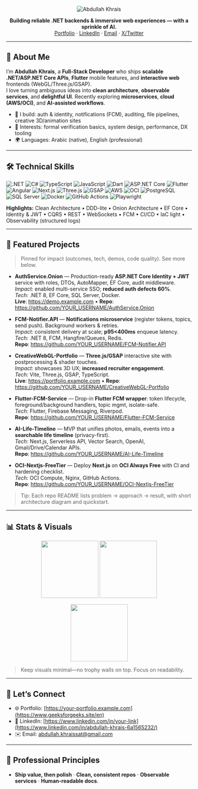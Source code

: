 
<!-- Profile Banner -->
<p align="center">
  <img src="https://capsule-render.vercel.app/api?type=rect&color=0:0ea5e9,100:6366f1&height=120&section=header&text=Abdullah%20Khrais&fontColor=ffffff&fontSize=42" alt="Abdullah Khrais" />
</p>

<p align="center">
  <b>Building reliable .NET backends & immersive web experiences — with a sprinkle of AI.</b><br/>
  <a href="https://your-portfolio.example.com">Portfolio</a> ·
  <a href="https://www.linkedin.com/in/your-link">LinkedIn</a> ·
  <a href="mailto:you@email.com">Email</a> ·
  <a href="https://twitter.com/your-handle">X/Twitter</a>
</p>

---

## 👋 About Me
I’m **Abdullah Khrais**, a **Full-Stack Developer** who ships **scalable .NET/ASP.NET Core APIs**, **Flutter** mobile features, and **interactive web** frontends (WebGL/Three.js/GSAP).  
I love turning ambiguous ideas into **clean architecture**, **observable services**, and **delightful UI**. Recently exploring **microservices**, **cloud (AWS/OCI)**, and **AI-assisted workflows**.

- 💼 I build: auth & identity, notifications (FCM), auditing, file pipelines, creative 3D/animation sites  
- 🧠 Interests: formal verification basics, system design, performance, DX tooling  
- 🌍 Languages: Arabic (native), English (professional)

---

## 🛠️ Technical Skills

<!-- Badges for quick scan -->
<p>
  <!-- Languages -->
  <img alt=".NET" src="https://img.shields.io/badge/.NET-512BD4?logo=dotnet&logoColor=white"/>
  <img alt="C#" src="https://img.shields.io/badge/C%23-239120?logo=csharp&logoColor=white"/>
  <img alt="TypeScript" src="https://img.shields.io/badge/TypeScript-3178C6?logo=typescript&logoColor=white"/>
  <img alt="JavaScript" src="https://img.shields.io/badge/JavaScript-F7DF1E?logo=javascript&logoColor=black"/>
  <img alt="Dart" src="https://img.shields.io/badge/Dart-0175C2?logo=dart&logoColor=white"/>
  <!-- Frameworks -->
  <img alt="ASP.NET Core" src="https://img.shields.io/badge/ASP.NET%20Core-512BD4?logo=dotnet&logoColor=white"/>
  <img alt="Flutter" src="https://img.shields.io/badge/Flutter-02569B?logo=flutter&logoColor=white"/>
  <img alt="Angular" src="https://img.shields.io/badge/Angular-DD0031?logo=angular&logoColor=white"/>
  <img alt="Next.js" src="https://img.shields.io/badge/Next.js-000?logo=next.js&logoColor=white"/>
  <!-- Creative Web -->
  <img alt="Three.js" src="https://img.shields.io/badge/Three.js-000000?logo=three.js&logoColor=white"/>
  <img alt="GSAP" src="https://img.shields.io/badge/GSAP-88CE02?logo=greensock&logoColor=black"/>
  <!-- Cloud & Data -->
  <img alt="AWS" src="https://img.shields.io/badge/AWS-232F3E?logo=amazonaws&logoColor=white"/>
  <img alt="OCI" src="https://img.shields.io/badge/OCI-F80000?logo=oracle&logoColor=white"/>
  <img alt="PostgreSQL" src="https://img.shields.io/badge/PostgreSQL-4169E1?logo=postgresql&logoColor=white"/>
  <img alt="SQL Server" src="https://img.shields.io/badge/SQL%20Server-CC2927?logo=microsoftsqlserver&logoColor=white"/>
  <!-- Tools -->
  <img alt="Docker" src="https://img.shields.io/badge/Docker-2496ED?logo=docker&logoColor=white"/>
  <img alt="GitHub Actions" src="https://img.shields.io/badge/GitHub%20Actions-2088FF?logo=githubactions&logoColor=white"/>
  <img alt="Playwright" src="https://img.shields.io/badge/Playwright-2EAD33?logo=playwright&logoColor=white"/>
</p>

**Highlights:** Clean Architecture • DDD-lite • Onion Architecture • EF Core • Identity & JWT • CQRS • REST • WebSockets • FCM • CI/CD • IaC light • Observability (structured logs)

---

## 📌 Featured Projects
> Pinned for impact (outcomes, tech, demos, code quality). See more below.

- **AuthService.Onion** — Production-ready **ASP.NET Core Identity + JWT** service with roles, DTOs, AutoMapper, EF Core, audit middleware.  
  *Impact:* enabled multi-service SSO; **reduced auth defects 60%**.  
  *Tech:* .NET 8, EF Core, SQL Server, Docker.  
  **Live**: https://demo.example.com • **Repo**: https://github.com/YOUR_USERNAME/AuthService.Onion

- **FCM-Notifier.API** — **Notifications microservice** (register tokens, topics, send push). Background workers & retries.  
  *Impact:* consistent delivery at scale; **p95<400ms** enqueue latency.  
  *Tech:* .NET 8, FCM, Hangfire/Queues, Redis.  
  **Repo**: https://github.com/YOUR_USERNAME/FCM-Notifier.API

- **CreativeWebGL-Portfolio** — **Three.js/GSAP** interactive site with postprocessing & shader touches.  
  *Impact:* showcases 3D UX; **increased recruiter engagement**.  
  *Tech:* Vite, Three.js, GSAP, TypeScript.  
  **Live**: https://portfolio.example.com • **Repo**: https://github.com/YOUR_USERNAME/CreativeWebGL-Portfolio

- **Flutter-FCM-Service** — Drop-in **Flutter FCM wrapper**: token lifecycle, foreground/background handlers, topic mgmt, isolate-safe.  
  *Tech:* Flutter, Firebase Messaging, Riverpod.  
  **Repo**: https://github.com/YOUR_USERNAME/Flutter-FCM-Service

- **AI-Life-Timeline** — MVP that unifies photos, emails, events into a **searchable life timeline** (privacy-first).  
  *Tech:* Next.js, Serverless API, Vector Search, OpenAI, Gmail/Drive/Calendar APIs.  
  **Repo**: https://github.com/YOUR_USERNAME/AI-Life-Timeline

- **OCI-Nextjs-FreeTier** — Deploy **Next.js** on **OCI Always Free** with CI and hardening checklist.  
  *Tech:* OCI Compute, Nginx, GitHub Actions.  
  **Repo**: https://github.com/YOUR_USERNAME/OCI-Nextjs-FreeTier

> Tip: Each repo README lists problem → approach → result, with short architecture diagram and quickstart.

---

## 📊 Stats & Visuals
<p align="center">
  <img height="155" src="https://github-readme-stats.vercel.app/api?username=YOUR_USERNAME&show_icons=true&count_private=true&hide_title=true" />
  <img height="155" src="https://github-readme-stats.vercel.app/api/top-langs/?username=YOUR_USERNAME&layout=compact&hide_title=true" />
</p>
<p align="center">
  <img height="155" src="https://streak-stats.demolab.com?user=YOUR_USERNAME&hide_longest_streak=true" />
</p>

> Keep visuals minimal—no trophy walls on top. Focus on readability.

---

## 🤝 Let’s Connect
- 🌐 Portfolio: [https://your-portfolio.example.com](https://www.geeksforgeeks.site/en)  
- 💼 LinkedIn: [https://www.linkedin.com/in/your-link](https://www.linkedin.com/in/abdullah-khrais-6a1565232/)  
- ✉️ Email: abdullah.khraissat@gmail.com

---

## 🧭 Professional Principles
- **Ship value, then polish** · **Clean, consistent repos** · **Observable services** · **Human-readable docs**.

